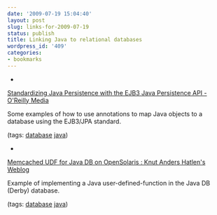 ```yaml
---
date: '2009-07-19 15:04:40'
layout: post
slug: links-for-2009-07-19
status: publish
title: Linking Java to relational databases
wordpress_id: '409'
categories:
- bookmarks
---
```


  * 
                

[Standardizing Java Persistence with the EJB3 Java Persistence API - O'Reilly Media](http://onjava.com/pub/a/onjava/2006/05/17/standardizing-with-ejb3-java-persistence-api.html)


                

Some examples of how to use annotations to map Java objects to a database using the EJB3/JPA standard.


                

(tags: [database](http://delicious.com/eob/database) [java](http://delicious.com/eob/java))


            
  * 
                

[Memcached UDF for Java DB on OpenSolaris : Knut Anders Hatlen's Weblog](http://blogs.sun.com/kah/entry/memcached_udf_for_java_db)


                

Example of implementing a Java user-defined-function in the Java DB (Derby) database.


                

(tags: [database](http://delicious.com/eob/database) [java](http://delicious.com/eob/java))


            
